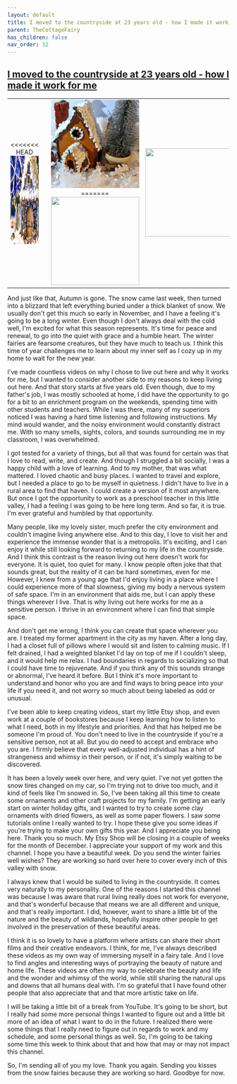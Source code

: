 ```yaml
---
layout: default
title: I moved to the countryside at 23 years old - how I made it work for me
parent: TheCottageFairy
has_children: false
nav_order: 32
---
```


## [I moved to the countryside at 23 years old - how I made it work for me](https://www.youtube.com/watch?v=mmlfpNS_ruA)

<div>
<table align="center">
	<tr>
		<td align="center">
<<<<<<< HEAD
			<img src="../../assets/cottage_fairy_ai_generated_photos/I_moved_to_the_countryside_at_23_years_old_-_how_I_made_it_work_for_me-[mmlfpNS_ruA]/generated_00.png" height="200" width="200"/>
		</td>
		<td align="center">
			<img src="../../assets/cottage_fairy_ai_generated_photos/I_moved_to_the_countryside_at_23_years_old_-_how_I_made_it_work_for_me-[mmlfpNS_ruA]/generated_01.png" height="200" width="200"/>
		</td>
		<td align="center">
			<img src="../../assets/cottage_fairy_ai_generated_photos/I_moved_to_the_countryside_at_23_years_old_-_how_I_made_it_work_for_me-[mmlfpNS_ruA]/generated_02.png" height="200" width="200"/>
=======
			<img src="../../posters/I_moved_to_the_countryside_at_23_years_old_-_how_I_made_it_work_for_me-[mmlfpNS_ruA]/generated_00.png" height="200" width="200"/>
		</td>
		<td align="center">
			<img src="../../posters/I_moved_to_the_countryside_at_23_years_old_-_how_I_made_it_work_for_me-[mmlfpNS_ruA]/generated_01.png" height="200" width="200"/>
		</td>
		<td align="center">
			<img src="../../posters/I_moved_to_the_countryside_at_23_years_old_-_how_I_made_it_work_for_me-[mmlfpNS_ruA]/generated_02.png" height="200" width="200"/>
>>>>>>> ffe52613361410ad9d371a0f80e81de4dd24175f
		</td>
	</tr>
</table>
</div>

And just like that, Autumn is gone. The snow came last week, then turned into a blizzard that left everything buried under a thick blanket of snow. We usually don't get this much so early in November, and I have a feeling it's going to be a long winter. Even though I don't always deal with the cold well, I'm excited for what this season represents. It's time for peace and renewal, to go into the quiet with grace and a humble heart. The winter fairies are fearsome creatures, but they have much to teach us. I think this time of year challenges me to learn about my inner self as I cozy up in my home to wait for the new year.

I've made countless videos on why I chose to live out here and why it works for me, but I wanted to consider another side to my reasons to keep living out here. And that story starts at five years old. Even though, due to my father's job, I was mostly schooled at home, I did have the opportunity to go for a bit to an enrichment program on the weekends, spending time with other students and teachers. While I was there, many of my superiors noticed I was having a hard time listening and following instructions. My mind would wander, and the noisy environment would constantly distract me. With so many smells, sights, colors, and sounds surrounding me in my classroom, I was overwhelmed.

I got tested for a variety of things, but all that was found for certain was that I love to read, write, and create. And though I struggled a bit socially, I was a happy child with a love of learning. And to my mother, that was what mattered. I loved chaotic and busy places. I wanted to travel and explore, but I needed a place to go to be myself in quietness. I didn't have to live in a rural area to find that haven. I could create a version of it most anywhere. But once I got the opportunity to work as a preschool teacher in this little valley, I had a feeling I was going to be here long term. And so far, it is true. I'm ever grateful and humbled by that opportunity.

Many people, like my lovely sister, much prefer the city environment and couldn't imagine living anywhere else. And to this day, I love to visit her and experience the immense wonder that is a metropolis. It's exciting, and I can enjoy it while still looking forward to returning to my life in the countryside. And I think this contrast is the reason living out here doesn't work for everyone. It is quiet, too quiet for many. I know people often joke that that sounds great, but the reality of it can be hard sometimes, even for me. However, I knew from a young age that I'd enjoy living in a place where I could experience more of that slowness, giving my body a nervous system of safe space. I'm in an environment that aids me, but I can apply these things wherever I live. That is why living out here works for me as a sensitive person. I thrive in an environment where I can find that simple space.

And don't get me wrong, I think you can create that space wherever you are. I treated my former apartment in the city as my haven. After a long day, I had a closet full of pillows where I would sit and listen to calming music. If I felt drained, I had a weighted blanket I'd lay on top of me if I couldn't sleep, and it would help me relax. I had boundaries in regards to socializing so that I could have time to rejuvenate. And if you think any of this sounds strange or abnormal, I've heard it before. But I think it's more important to understand and honor who you are and find ways to bring peace into your life if you need it, and not worry so much about being labeled as odd or unusual.

I've been able to keep creating videos, start my little Etsy shop, and even work at a couple of bookstores because I keep learning how to listen to what I need, both in my lifestyle and priorities. And that has helped me be someone I'm proud of. You don't need to live in the countryside if you're a sensitive person, not at all. But you do need to accept and embrace who you are. I firmly believe that every well-adjusted individual has a hint of strangeness and whimsy in their person, or if not, it's simply waiting to be discovered.

It has been a lovely week over here, and very quiet. I've not yet gotten the snow tires changed on my car, so I'm trying not to drive too much, and it kind of feels like I'm snowed in. So, I've been taking all this time to create some ornaments and other craft projects for my family. I'm getting an early start on winter holiday gifts, and I wanted to try to create some clay ornaments with dried flowers, as well as some paper flowers. I saw some tutorials online I really wanted to try. I hope these give you some ideas if you're trying to make your own gifts this year. And I appreciate you being here. Thank you so much. My Etsy Shop will be closing in a couple of weeks for the month of December. I appreciate your support of my work and this channel. I hope you have a beautiful week. Do you send the winter fairies well wishes? They are working so hard over here to cover every inch of this valley with snow.

I always knew that I would be suited to living in the countryside. It comes very naturally to my personality. One of the reasons I started this channel was because I was aware that rural living really does not work for everyone, and that's wonderful because that means we are all different and unique, and that's really important. I did, however, want to share a little bit of the nature and the beauty of wildlands, hopefully inspire other people to get involved in the preservation of these beautiful areas.

I think it is so lovely to have a platform where artists can share their short films and their creative endeavors. I think, for me, I've always described these videos as my own way of immersing myself in a fairy tale. And I love to find angles and interesting ways of portraying the beauty of nature and home life. These videos are often my way to celebrate the beauty and life and the wonder and whimsy of the world, while still sharing the natural ups and downs that all humans deal with. I'm so grateful that I have found other people that also appreciate that and that more artistic take on life.

I will be taking a little bit of a break from YouTube. It's going to be short, but I really had some more personal things I wanted to figure out and a little bit more of an idea of what I want to do in the future. I realized there were some things that I really need to figure out in regards to work and my schedule, and some personal things as well. So, I'm going to be taking some time this week to think about that and how that may or may not impact this channel.

So, I'm sending all of you my love. Thank you again. Sending you kisses from the snow fairies because they are working so hard. Goodbye for now.
